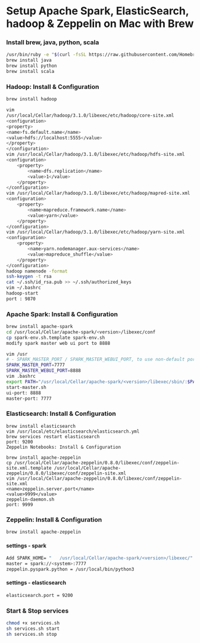 # Setup Apache Spark, ElasticSearch, hadoop & Zeppelin on Mac with Brew
### Install brew, java, python, scala

```sh
/usr/bin/ruby -e "$(curl -fsSL https://raw.githubusercontent.com/Homebrew/install/master/install)"
brew install java
brew install python
brew install scala
```

### Hadoop: Install & Configuration

```sh
brew install hadoop

vim 
/usr/local/Cellar/hadoop/3.1.0/libexec/etc/hadoop/core-site.xml
<configuration>
<property>
<name>fs.default.name</name>
<value>hdfs://localhost:5555</value>
</property>
</configuration>
vim /usr/local/Cellar/hadoop/3.1.0/libexec/etc/hadoop/hdfs-site.xml
<configuration>
    <property>
        <name>dfs.replication</name>
        <value>1</value>
    </property>
</configuration>
vim /usr/local/Cellar/hadoop/3.1.0/libexec/etc/hadoop/mapred-site.xml
<configuration>
    <property>
        <name>mapreduce.framework.name</name>
        <value>yarn</value>
    </property>
</configuration>
vim /usr/local/Cellar/hadoop/3.1.0/libexec/etc/hadoop/yarn-site.xml
<configuration>
    <property>
        <name>yarn.nodemanager.aux-services</name>
        <value>mapreduce_shuffle</value>
    </property>
</configuration>
hadoop namenode -format
ssh-keygen -t rsa
cat ~/.ssh/id_rsa.pub >> ~/.ssh/authorized_keys
vim ~/.bashrc
hadoop-start
port : 9870
```

### Apache Spark: Install & Configuration
```sh
brew install apache-spark
cd /usr/local/Cellar/apache-spark/<version>/libexec/conf
cp spark-env.sh.template spark-env.sh
modify spark master web ui port to 8888

vim /usr
# - SPARK_MASTER_PORT / SPARK_MASTER_WEBUI_PORT, to use non-default ports for the master
SPARK_MASTER_PORT=7777
SPARK_MASTER_WEBUI_PORT=8888
vim .bashrc
export PATH="/usr/local/Cellar/apache-spark/<version>/libexec/sbin/:$PATH"
start-master.sh
ui-port: 8888
master-port: 7777
``` 
### Elasticsearch: Install & Configuration
```
brew install elasticsearch
vim /usr/local/etc/elasticsearch/elasticsearch.yml
brew services restart elasticsearch
port: 9200
Zeppelin Notebooks: Install & Configuration

brew install apache-zeppelin
cp /usr/local/Cellar/apache-zeppelin/0.8.0/libexec/conf/zeppelin-site.xml.template /usr/local/Cellar/apache-zeppelin/0.8.0/libexec/conf/zeppelin-site.xml
vim /usr/local/Cellar/apache-zeppelin/0.8.0/libexec/conf/zeppelin-site.xml
<name>zeppelin.server.port</name>
<value>9999</value>
zeppelin-daemon.sh
port: 9999
```

### Zeppelin: Install & Configuration
```sh
brew install apache-zeppelin
```
#### settings - spark
```sh
Add SPARK_HOME= "	/usr/local/Cellar/apache-spark/<version>/libexec/"
master = spark://<system>:7777
zeppelin.pyspark.python = /usr/local/bin/python3
```
#### settings - elasticsearch
```sh
elasticsearch.port = 9200
```

### Start & Stop services
```sh
chmod +x services.sh
sh services.sh start
sh services.sh stop
```